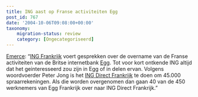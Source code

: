 ```yaml
---
title: ING aast op Franse activiteiten Egg
post_id: 767
date: '2004-10-06T09:08:00+00:00'
taxonomy:
    migration-status: review
    category: [Ongecategoriseerd]
---
```

[Emerce](https://web.archive.org/web/20050207110754/http://www.emerce.nl/nieuws.jsp?id=380591): “[ING Frankrijk](https://web.archive.org/web/20050207110754/http://www.ing.fr/) voert gesprekken over de overname van de Franse activiteiten van de Britse internetbank [Egg](https://web.archive.org/web/20050207110754/http://www.egg.fr/). Tot voor kort ontkende ING altijd dat het geinteresseerd zou zijn in Egg of in delen ervan. Volgens woordvoerder Peter Jong is het [ING Direct Frankrijk](https://web.archive.org/web/20050207110754/http://www.ingdirect.fr/) te doen om 45.000 spraarrekeningen. Als die worden overgenomen dan gaan 40 van de 450 werknemers van Egg Frankrijk over naar ING Direct Frankrijk.”